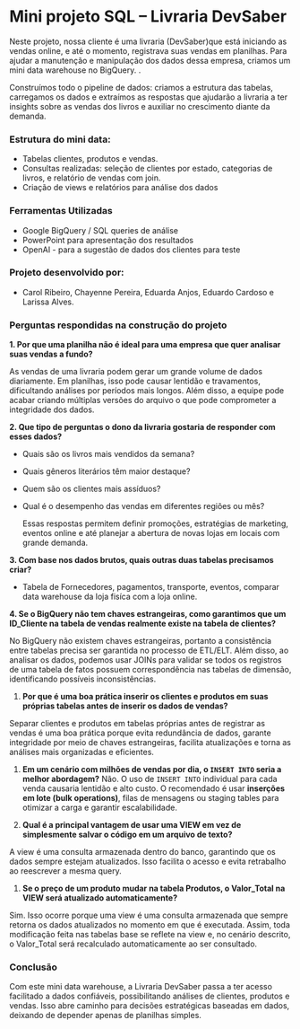 # Mini projeto SQL – Livraria DevSaber

Neste projeto, nossa cliente é uma livraria (DevSaber)que está iniciando as vendas online, e até o momento, registrava suas vendas em planilhas. Para ajudar a manutenção e manipulação dos dados dessa empresa, criamos um mini data warehouse no BigQuery. .

Construímos todo o pipeline de dados: criamos a estrutura das tabelas, carregamos os dados e extraímos as respostas que ajudarão a livraria a ter insights sobre as vendas dos livros e auxiliar no crescimento diante da demanda.

### Estrutura do mini data:

- Tabelas clientes, produtos e vendas.
- Consultas realizadas: seleção de clientes por estado, categorias de livros, e relatório de vendas com join.
- Criação de views e relatórios para análise dos dados

### Ferramentas Utilizadas

- Google BigQuery / SQL queries de análise
- PowerPoint para apresentação dos resultados
- OpenAI - para a sugestão de dados dos clientes para teste 

### Projeto desenvolvido por:

- Carol Ribeiro, Chayenne Pereira, Eduarda Anjos, Eduardo Cardoso e Larissa Alves.

### Perguntas respondidas na construção do projeto

**1. Por que uma planilha não é ideal para uma empresa que quer analisar suas vendas a fundo?**

As vendas de uma livraria podem gerar um grande volume de dados diariamente. Em planilhas, isso pode causar lentidão e travamentos, dificultando análises por períodos mais longos. Além disso, a equipe pode acabar criando múltiplas versões do arquivo  o que pode  comprometer a integridade dos dados.

**2. Que tipo de perguntas o dono da livraria gostaria de responder com esses dados?**

- Quais são os livros mais vendidos da semana?
- Quais gêneros literários têm maior destaque?
- Quem são os clientes mais assíduos?
- Qual é o desempenho das vendas em diferentes regiões ou mês?
    
    Essas respostas permitem definir promoções, estratégias de marketing, eventos online e até planejar a abertura de novas lojas em locais com grande demanda.
    

**3. Com base nos dados brutos, quais outras duas tabelas precisamos criar?**

- Tabela de Fornecedores, pagamentos, transporte, eventos, comparar data warehouse da loja fisíca com a loja online.

**4. Se o BigQuery não tem chaves estrangeiras, como garantimos que um ID_Cliente na tabela de vendas realmente existe na tabela de clientes?**

No BigQuery não existem chaves estrangeiras, portanto a consistência entre tabelas precisa ser garantida no processo de ETL/ELT. Além disso, ao analisar os dados, podemos usar JOINs para validar se todos os registros de uma tabela de fatos possuem correspondência nas tabelas de dimensão, identificando possíveis inconsistências.

1. **Por que é uma boa prática inserir os clientes e produtos em suas próprias tabelas antes de inserir os dados de vendas?**

Separar clientes e produtos em tabelas próprias antes de registrar as vendas é uma boa prática porque evita redundância de dados, garante integridade por meio de chaves estrangeiras, facilita atualizações e torna as análises mais organizadas e eficientes.

1. **Em um cenário com milhões de vendas por dia, o `INSERT INTO` seria a melhor abordagem?**
Não. O uso de `INSERT INTO` individual para cada venda causaria lentidão e alto custo. O recomendado é usar **inserções em lote (bulk operations)**, filas de mensagens ou staging tables para otimizar a carga e garantir escalabilidade.

2. **Qual é a principal vantagem de usar uma VIEW em vez de simplesmente salvar o código em um arquivo de texto?**

A view é uma consulta armazenada dentro do banco, garantindo que os dados sempre estejam atualizados. Isso facilita o acesso e evita retrabalho ao reescrever a mesma query.

1. **Se o preço de um produto mudar na tabela Produtos, o Valor_Total na VIEW será atualizado automaticamente?**

Sim. Isso ocorre porque uma view é uma consulta armazenada que sempre retorna os dados atualizados no momento em que é executada. Assim, toda modificação feita nas tabelas base se reflete na view e, no cenário descrito, o Valor_Total será recalculado automaticamente ao ser consultado.

### Conclusão

Com este mini data warehouse, a Livraria DevSaber passa a ter acesso facilitado a dados confiáveis, possibilitando análises de clientes, produtos e vendas. Isso abre caminho para decisões estratégicas baseadas em dados, deixando de depender apenas de planilhas simples.
